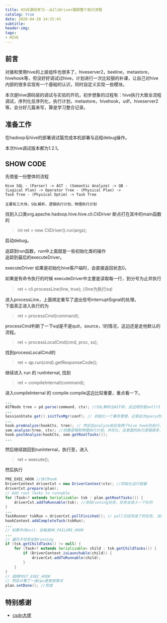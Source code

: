 ```yaml
---
title: HIVE源码学习--从CliDriver跟踪整个执行流程
catalog: true
date: 2020-04-28 14:31:43
subtitle: 
header-img: 
tags:
- HIVE
---
```


## 前言

对接和使用hive的上层组件也很多了，hiveserver2，beeline，metastore，hivehook等，但没好好调试过hive，计划进行一次比较狠的补课，让自己对hive内部的很多实现有一个基础的认识，同时自定义实现一些模块。

本次是hive源码层的调试与实验的开坑，初步想象的过程有：hive执行大致全流程调试，序列化反序列化，执行计划，metastore，hivehook，udf，hiveserver2等，会分好几篇来写，算是学习整合记录。

## 准备工作

在hadoop与hive的部署调试篇完成本机部署与远程debug操作。

本次hive调试版本都为1.2.1。

## SHOW CODE

先借鉴一份整体的流程

```
Hive SQL - (Parser) -> AST - (Semantic Analyze) -> QB -  
(Logical Plan) -> Operator Tree - (Physical Plan) -> 
Task Tree - (Physical Optim) -> Task Tree

主要有三大块，SQL解析，逻辑执行计划，物理执行计划
```

找到入口类org.apache.hadoop.hive.hive.cli.CliDriver
断点打在其中的main函数的

>int ret = new CliDriver().run(args);

启动debug。

追踪到run函数，run中上面就是一些初始化类的操作  
追踪到最后的executeDriver。

executeDriver 如果是初始化hive客户端时，会直接返回状态0。 

如果是有命令执行的时候
executeDriver中主要是读取每一行，到分号为止并执行
>ret = cli.processLine(line, true); //line为执行sql

进入processLine，上面绑定重写了退出信号interruptSignal的处理，  
下面真正进入执行的为
>ret = processCmd(command);

processCmd判断了一下sql是不是quit，source，!的情况，这边还是走他默认的流程。
>ret = processLocalCmd(cmd, proc, ss);

找到processLocalCmd的
>ret = qp.run(cmd).getResponseCode();

继续进入 run 的 runInternal, 找到
>ret = compileInternal(command);

进入compileInternal 的 compile
compile这边比较重要，重点看一下。

``` java
...
ASTNode tree = pd.parse(command, ctx); //SQL解析出AST树，这边用的是antlr3
...
SessionState.get().initTxnMgr(conf); // 初始化一个事务管理，记录这次query的信息的
...
hook.preAnalyze(hookCtx, tree); // 然后在analyze前后有两个hive hook的执行，如果有的话
sem.analyze(tree, ctx); //创建逻辑和物理执行计划，并优化，这里面的执行逻辑很多，后续再详细看
hook.postAnalyze(hookCtx, sem.getRootTasks());
...
```

然后继续跳回到runInternal，执行至，进入
>ret = execute();

然后执行
``` java
PRE_EXEC_HOOK //执行hook
DriverContext driverCxt = new DriverContext(ctx); //初始化运行容器
driverCxt.prepare(plan);
// Add root Tasks to runnable
for (Task<? extends Serializable> tsk : plan.getRootTasks()) {
    driverCxt.addToRunnable(tsk); //添加running任务，任务会进入一个队列
}
...
TaskRunner tskRun = driverCxt.pollFinished(); // poll已经完成了的任务, 加到hookContext
hookContext.addCompleteTask(tskRun);
...
// 如果中间exit，会触发ON_FAILURE_HOOK
... 
// 遍历子任务加到running
if (tsk.getChildTasks() != null) {
    for (Task<? extends Serializable> child : tsk.getChildTasks()) {
        if (DriverContext.isLaunchable(child)) {
            driverCxt.addToRunnable(child);
        }
    }
}
// 调用POST_EXEC_HOOK
// 然后计算了一波cpu是使用情况
plan.setDone(); //完成
```

## 特别感谢
- [csdn大佬](https://blog.csdn.net/wzq6578702/article/list/3)